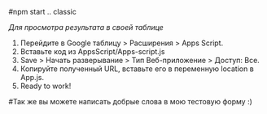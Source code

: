#npm start .. classic

*Для просмотра результата в своей таблице* 
1. Перейдите в Google таблицу > Расширения > Apps Script.
2. Вставьте код из AppsScript/Apps-script.js
3. Save > Начать разверывание > Тип Веб-приложение > Доступ: Все.
4. Копируйте полученный URL, вставьте его в переменную location в App.js.
5. Ready to work!

#Так же вы можете написать добрые слова в мою тестовую форму :)
